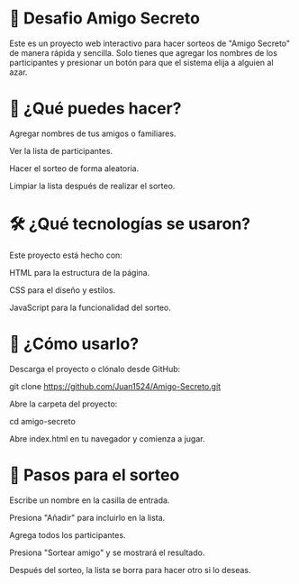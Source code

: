 # 🎁 Desafio Amigo Secreto

Este es un proyecto web interactivo para hacer sorteos de "Amigo Secreto" de manera rápida y sencilla. Solo tienes que agregar los nombres de los participantes y presionar un botón para que el sistema elija a alguien al azar.

# 🚀 ¿Qué puedes hacer?

Agregar nombres de tus amigos o familiares.

Ver la lista de participantes.

Hacer el sorteo de forma aleatoria.

Limpiar la lista después de realizar el sorteo.

# 🛠️ ¿Qué tecnologías se usaron?

Este proyecto está hecho con:

HTML para la estructura de la página.

CSS para el diseño y estilos.

JavaScript para la funcionalidad del sorteo.

# 📜 ¿Cómo usarlo?

Descarga el proyecto o clónalo desde GitHub:

git clone https://github.com/Juan1524/Amigo-Secreto.git

Abre la carpeta del proyecto:

cd amigo-secreto

Abre index.html en tu navegador y comienza a jugar.

# 📌 Pasos para el sorteo

Escribe un nombre en la casilla de entrada.

Presiona "Añadir" para incluirlo en la lista.

Agrega todos los participantes.

Presiona "Sortear amigo" y se mostrará el resultado.

Después del sorteo, la lista se borra para hacer otro si lo deseas.
